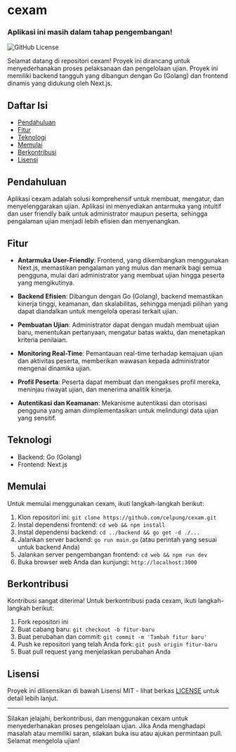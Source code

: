 # cexam

### Aplikasi ini masih dalam tahap pengembangan!

![GitHub License](https://img.shields.io/badge/license-MIT-blue.svg)

Selamat datang di repositori cexam! Proyek ini dirancang untuk menyederhanakan proses pelaksanaan dan pengelolaan ujian. Proyek ini memiliki backend tangguh yang dibangun dengan Go (Golang) dan frontend dinamis yang didukung oleh Next.js.

## Daftar Isi

- [Pendahuluan](#pendahuluan)
- [Fitur](#fitur)
- [Teknologi](#teknologi)
- [Memulai](#memulai)
- [Berkontribusi](#berkontribusi)
- [Lisensi](#lisensi)

## Pendahuluan

Aplikasi cexam adalah solusi komprehensif untuk membuat, mengatur, dan menyelenggarakan ujian. Aplikasi ini menyediakan antarmuka yang intuitif dan user friendly baik untuk administrator maupun peserta, sehingga pengalaman ujian menjadi lebih efisien dan menyenangkan.

## Fitur

- **Antarmuka User-Friendly**: Frontend, yang dikembangkan menggunakan Next.js, memastikan pengalaman yang mulus dan menarik bagi semua pengguna, mulai dari administrator yang membuat ujian hingga peserta yang mengikutinya.

- **Backend Efisien**: Dibangun dengan Go (Golang), backend memastikan kinerja tinggi, keamanan, dan skalabilitas, sehingga menjadi pilihan yang dapat diandalkan untuk mengelola operasi terkait ujian.

- **Pembuatan Ujian**: Administrator dapat dengan mudah membuat ujian baru, menentukan pertanyaan, mengatur batas waktu, dan menetapkan kriteria penilaian.

- **Monitoring Real-Time**: Pemantauan real-time terhadap kemajuan ujian dan aktivitas peserta, memberikan wawasan kepada administrator mengenai dinamika ujian.

- **Profil Peserta**: Peserta dapat membuat dan mengakses profil mereka, meninjau riwayat ujian, dan menerima analitik kinerja.

- **Autentikasi dan Keamanan**: Mekanisme autentikasi dan otorisasi pengguna yang aman diimplementasikan untuk melindungi data ujian yang sensitif.

## Teknologi

- Backend: Go (Golang)
- Frontend: Next.js

## Memulai

Untuk memulai menggunakan cexam, ikuti langkah-langkah berikut:

1. Klon repositori ini: `git clone https://github.com/celpung/cexam.git`
2. Instal dependensi frontend: `cd web && npm install`
3. Instal dependensi backend: `cd ../backend && go get -d ./...`
4. Jalankan server backend: `go run main.go` (atau perintah yang sesuai untuk backend Anda)
5. Jalankan server pengembangan frontend: `cd web && npm run dev`
6. Buka browser web Anda dan kunjungi: `http://localhost:3000`

## Berkontribusi

Kontribusi sangat diterima! Untuk berkontribusi pada cexam, ikuti langkah-langkah berikut:

1. Fork repositori ini
2. Buat cabang baru: `git checkout -b fitur-baru`
3. Buat perubahan dan commit: `git commit -m 'Tambah fitur baru'`
4. Push ke repositori yang telah Anda fork: `git push origin fitur-baru`
5. Buat pull request yang menjelaskan perubahan Anda

## Lisensi

Proyek ini dilisensikan di bawah Lisensi MIT - lihat berkas [LICENSE](https://opensource.org/licenses/MIT) untuk detail lebih lanjut.

---

Silakan jelajahi, berkontribusi, dan menggunakan cexam untuk menyederhanakan proses pengelolaan ujian. Jika Anda menghadapi masalah atau memiliki saran, silakan buka isu atau ajukan permintaan pull. Selamat mengelola ujian!
